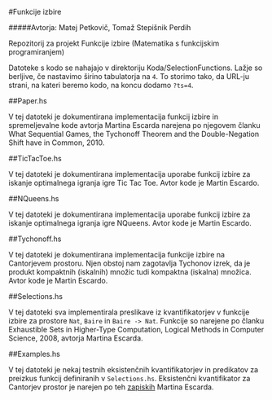 #Funkcije izbire

#####Avtorja: Matej Petkovič, Tomaž Stepišnik Perdih


Repozitorij za projekt Funkcije izbire (Matematika s funkcijskim programiranjem)

Datoteke s kodo se nahajajo v direktoriju Koda/SelectionFunctions.
Lažje so berljive, če nastavimo širino tabulatorja na `4`.
To storimo tako, da URL-ju strani, na kateri beremo kodo,
na koncu dodamo `?ts=4`.


##Paper.hs

V tej datoteki je dokumentirana implementacija funkcij izbire in
spremeljevalne kode avtorja Martina Escarda narejena po njegovem članku
What Sequential Games, the Tychonoff Theorem and the Double-Negation
Shift have in Common, 2010.

##TicTacToe.hs

V tej datoteki je dokumentirana implementacija uporabe funkcij izbire za
iskanje optimalnega igranja igre Tic Tac Toe. Avtor kode je Martin Escardo.

##NQueens.hs

V tej datoteki je dokumentirana implementacija uporabe funkcij izbire za
iskanje optimalnega igranja igre NQueens. Avtor kode je Martin Escardo.

##Tychonoff.hs

V tej datoteki je dokumentirana implementacija funkcije izbire na
Cantorjevem prostoru. Njen obstoj nam zagotavlja Tychonov izrek, da je
produkt kompaktnih (iskalnih) množic tudi kompaktna (iskalna) množica.
Avtor kode je Martin Escardo.

##Selections.hs

V tej datoteki sva implementirala preslikave iz kvantifikatorjev v
funkcije izbire za prostore `Nat`, `Baire` in `Baire -> Nat`. Funkcije
so narejene po članku Exhaustible Sets in Higher-Type Computation,
Logical Methods in Computer Science, 2008, avtorja Martina Escarda.


##Examples.hs

V tej datoteki je nekaj testnih eksistenčnih kvantifikatorjev in predikatov
za preizkus funkcij definiranih v `Selections.hs`. Eksistenčni kvantifikator
za Cantorjev prostor je narejen po teh
[zapiskih](http://math.andrej.com/2007/09/28/seemingly-impossible-functional-programs/)
Martina Escarda.
